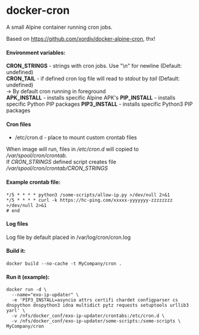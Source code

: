 # docker-cron
A small Alpine container running cron jobs.

Based on https://github.com/xordiv/docker-alpine-cron, thx!

#### Environment variables:

**CRON_STRINGS** - strings with cron jobs. Use "\n" for newline (Default: undefined)   
**CRON_TAIL** - if defined cron log file will read to *stdout* by *tail* (Default: undefined)   
-> By default cron running in foreground  
**APK_INSTALL** - installs specific Alpine APK's
**PIP_INSTALL** - installs specific Python PIP packages
**PIP3_INSTALL** - installs specific Python3 PIP packages

#### Cron files
- /etc/cron.d - place to mount custom crontab files  

When image will run, files in */etc/cron.d* will copied to */var/spool/cron/crontab*.   
If *CRON_STRINGS* defined script creates file */var/spool/cron/crontab/CRON_STRINGS*  

#### Example crontab file:
```
*/5 * * * * python3 /some-scripts/allow-ip.py >/dev/null 2>&1
*/5 * * * * curl -k https://hc-ping.com/xxxxx-yyyyyyy-zzzzzzzz >/dev/null 2>&1
# end
```

#### Log files
Log file by default placed in /var/log/cron/cron.log 

#### Build it:
```
docker build --no-cache -t MyCompany/cron .
```

#### Run it (example):
```
docker run -d \
  --name="exo-ip-updater" \
  -e 'PIP3_INSTALL=asyncio attrs certifi chardet configparser cs dnspython dnspython3 idna multidict pytz requests setuptools urllib3 yarl' \
  -v /nfs/docker_conf/exo-ip-updater/crontabs:/etc/cron.d \
  -v /nfs/docker_conf/exo-ip-updater/some-scripts:/some-scripts \
MyCompany/cron
```
